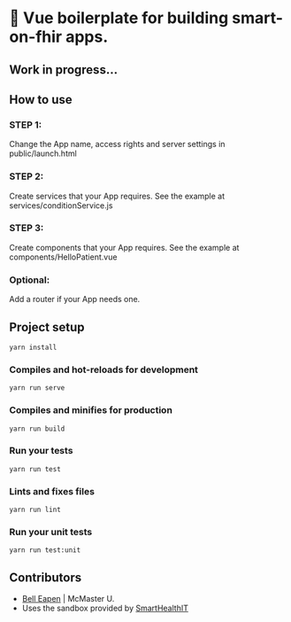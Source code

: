 # :star2: Vue boilerplate for building smart-on-fhir apps.

## Work in progress... 

## How to use

### STEP 1:
Change the App name, access rights and server settings in public/launch.html

### STEP 2:
Create services that your App requires. See the example at services/conditionService.js

### STEP 3:
Create components that your App requires. See the example at components/HelloPatient.vue

### Optional:
Add a router if your App needs one.

## Project setup
```
yarn install
```

### Compiles and hot-reloads for development
```
yarn run serve
```

### Compiles and minifies for production
```
yarn run build
```

### Run your tests
```
yarn run test
```

### Lints and fixes files
```
yarn run lint
```

### Run your unit tests
```
yarn run test:unit
```

## Contributors
* [Bell Eapen](https://nuchange.ca) | McMaster U.
* Uses the sandbox provided by [SmartHealthIT](https://dev.smarthealthit.org/)

